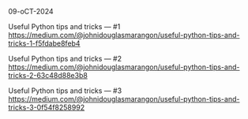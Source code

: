 09-oCT-2024

Useful Python tips and tricks — #1
https://medium.com/@johnidouglasmarangon/useful-python-tips-and-tricks-1-f5fdabe8feb4

Useful Python tips and tricks — #2
https://medium.com/@johnidouglasmarangon/useful-python-tips-and-tricks-2-63c48d88e3b8

Useful Python tips and tricks — #3
https://medium.com/@johnidouglasmarangon/useful-python-tips-and-tricks-3-0f54f8258992
